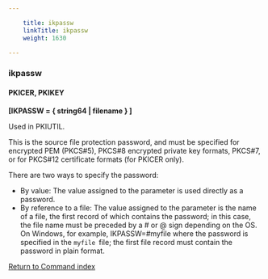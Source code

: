 ```yaml
---

    title: ikpassw
    linkTitle: ikpassw
    weight: 1630

---
```

<span id="ikpassw"></span>

### ikpassw

#### PKICER, PKIKEY

****\[IKPASSW = { string64 | filename } \]****

Used in PKIUTIL.

This is the source file protection password, and must be
specified for encrypted PEM (PKCS#5), PKCS#8 encrypted private key formats, PKCS#7, or for PKCS#12 certificate
formats (for PKICER only).

There are two ways to specify the password:

- By
    value: The value assigned to the parameter is used directly as a password.
- By
    reference to a file: The value assigned to the parameter is the name
    of a file, the first record of which contains the password; in this case,
    the file name must be preceded
    by a # or @ sign depending on the OS. On Windows, for example, IKPASSW=#myfile
    where the password is specified in the <span class="code">`myfile `</span>file; the first file
    record must contain the password in plain format.

[Return to Command index](../../)
